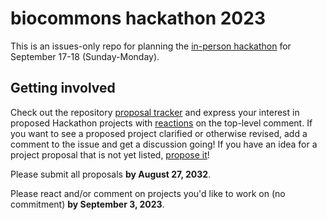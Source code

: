 # biocommons hackathon 2023

This is an issues-only repo for planning the [in-person hackathon](https://biocommons.org/private/hackathon-2023/) for September 17-18 (Sunday-Monday).

## Getting involved

Check out the repository [proposal tracker](https://github.com/biocommons/hackathon-2023/issues)
and express your interest in proposed Hackathon projects with [reactions](https://github.blog/2016-03-10-add-reactions-to-pull-requests-issues-and-comments/)
on the top-level comment. If you want to see a proposed project clarified or otherwise revised, add a comment
to the issue and get a discussion going! If you have an idea for a project proposal that is not
yet listed, [propose it](https://github.com/biocommons/hackathon-2023/issues/new?assignees=&labels=&projects=&template=hackathon-proposal.yml&title=%5BHackathon+project+title%5D)!

Please submit all proposals **by August 27, 2032**.

Please react and/or comment on projects you'd like to work on (no commitment) **by September 3, 2023**.
